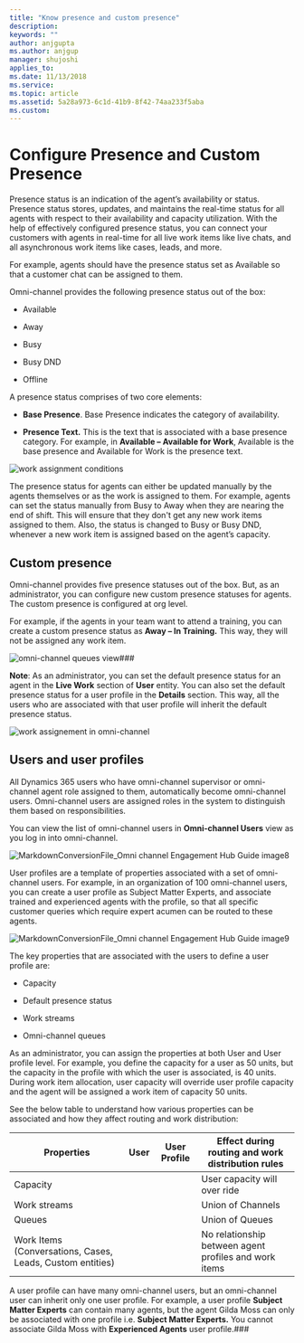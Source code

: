 ```yaml
---
title: "Know presence and custom presence"
description: 
keywords: ""
author: anjgupta
ms.author: anjgup
manager: shujoshi
applies_to: 
ms.date: 11/13/2018
ms.service: 
ms.topic: article
ms.assetid: 5a28a973-6c1d-41b9-8f42-74aa233f5aba
ms.custom: 
---
```

# Configure Presence and Custom Presence

Presence status is an indication of the agent’s availability or status. Presence status stores, updates, and maintains the real-time status for all agents with respect to their availability and capacity utilization. With the help of effectively configured presence status, you can connect your customers with agents in real-time for all live work items like live chats, and all asynchronous work items like cases, leads, and more.

For example, agents should have the presence status set as Available so that a customer chat can be assigned to them.

Omni-channel provides the following presence status out of the box:

-   Available

-   Away

-   Busy

-   Busy DND

-   Offline

A presence status comprises of two core elements:

- **Base Presence**. Base Presence indicates the category of availability.

- **Presence Text.** This is the text that is associated with a base presence category. For example, in **Available – Available for Work**, Available is the base presence and Available for Work is the presence text.

![work assignment conditions](media/oc-work-conditions.png "Work assignment conditions")

The presence status for agents can either be updated manually by the agents themselves or as the work is assigned to them. For example, agents can set the status manually from Busy to Away when they are nearing the end of shift. This will ensure that they don't get any new work items assigned to them. Also, the status is changed to Busy or Busy DND, whenever a new work item is assigned based on the agent’s capacity.

## Custom presence

Omni-channel provides five presence statuses out of the box. But, as an administrator, you can configure new custom presence statuses for agents. The custom presence is configured at org level.

For example, if the agents in your team want to attend a training, you can create a custom presence status as **Away – In Training.** This way, they will not be assigned any work item.

![omni-channel queues view](media/oc-queue.png "Omni-channel queues view")###   

**Note**: As an administrator, you can set the default presence status for an agent in the **Live Work** section of **User** entity. You can also set the default presence status for a user profile in the **Details** section. This way, all the users who are associated with that user profile will inherit the default presence status.

![work assignement in omni-channel ](media/oc-rwd-scenario.png "Work assignement in Omni-channel ")  

## Users and user profiles

All Dynamics 365 users who have omni-channel supervisor or omni-channel agent role assigned to them, automatically become omni-channel users. Omni-channel users are assigned roles in the system to distinguish them based on responsibilities.

You can view the list of omni-channel users in **Omni-channel Users** view as you log in into omni-channel.

![MarkdownConversionFile_Omni channel Engagement Hub Guide image8](media/MarkdownConversionFile_Omni-channel-Engagement-Hub-Guide-image8.png)  

User profiles are a template of properties associated with a set of omni-channel users. For example, in an organization of 100 omni-channel users, you can create a user profile as Subject Matter Experts, and associate trained and experienced agents with the profile, so that all specific customer queries which require expert acumen can be routed to these agents.

![MarkdownConversionFile_Omni channel Engagement Hub Guide image9](media/MarkdownConversionFile_Omni-channel-Engagement-Hub-Guide-image9.PNG)  

The key properties that are associated with the users to define a user profile are:

-   Capacity

-   Default presence status

-   Work streams

-   Omni-channel queues

As an administrator, you can assign the properties at both User and User profile level. For example, you define the capacity for a user as 50 units, but the capacity in the profile with which the user is associated, is 40 units. During work item allocation, user capacity will override user profile capacity and the agent will be assigned a work item of capacity 50 units.

See the below table to understand how various properties can be associated and how they affect routing and work distribution:

| Properties                                                | User | User Profile | Effect during routing and work distribution rules     |
|-----------------------------------------------------------|------|--------------|-------------------------------------------------------|
| Capacity                                                  |      |              | User capacity will over ride                          |
| Work streams                                              |      |              | Union of Channels                                     |
| Queues                                                    |      |              | Union of Queues                                       |
| Work Items (Conversations, Cases, Leads, Custom entities) |      |              | No relationship between agent profiles and work items |

A user profile can have many omni-channel users, but an omni-channel user can inherit only one user profile. For example, a user profile **Subject Matter Experts** can contain many agents, but the agent Gilda Moss can only be associated with one profile i.e. **Subject Matter Experts.** You cannot associate Gilda Moss with **Experienced Agents** user profile.### 

